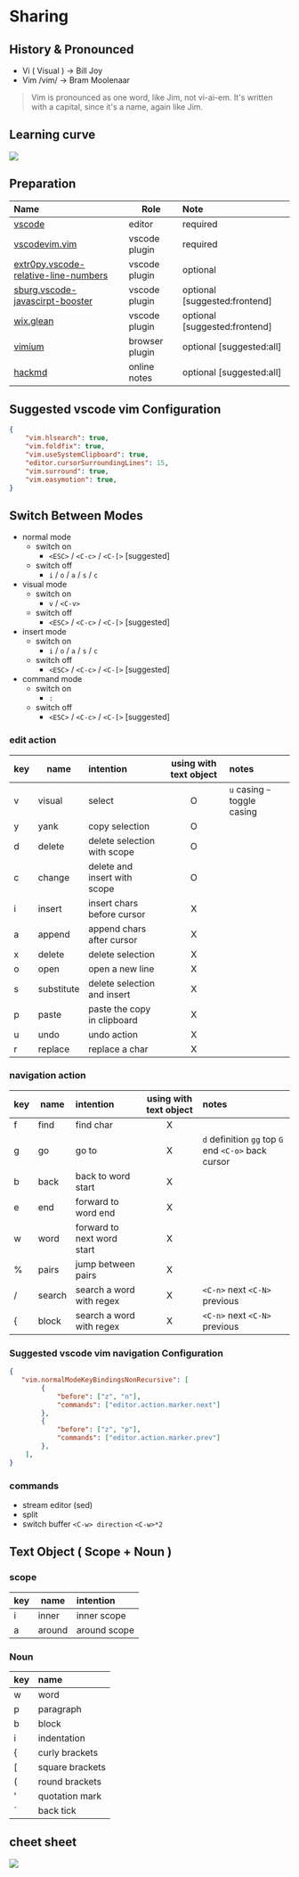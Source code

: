 # Sharing

## History & Pronounced

- Vi ( Visual ) -> Bill Joy 
- Vim /vim/ -> Bram Moolenaar

> Vim is pronounced as one word, like Jim, not vi-ai-em.  It's written with a
    capital, since it's a name, again like Jim.
    
## Learning curve
    
![](https://i.imgur.com/jVDzsME.png)


## Preparation


| Name                                                                                                                             | Role           | Note                          |
| :------------------------------------------------------------------------------------------------------------------------------- | -------------- | :---------------------------- |
| [vscode](https://code.visualstudio.com/)                                                                                         | editor         | required                      |
| [vscodevim.vim](https://marketplace.visualstudio.com/items?itemName=vscodevim.vim)                                               | vscode plugin  | required                      |
| [extr0py.vscode-relative-line-numbers](https://marketplace.visualstudio.com/items?itemName=extr0py.vscode-relative-line-numbers) | vscode plugin  | optional                      |
| [sburg.vscode-javascirpt-booster](https://marketplace.visualstudio.com/items?itemName=sburg.vscode-javascript-booster)           | vscode plugin  | optional [suggested:frontend] |
| [wix.glean](https://marketplace.visualstudio.com/items?itemName=wix.glean)                                                       | vscode plugin  | optional [suggested:frontend] |
| [vimium](https://chrome.google.com/webstore/detail/vimium/dbepggeogbaibhgnhhndojpepiihcmeb)                                      | browser plugin | optional [suggested:all]      |
| [hackmd](https://hackmd.io)                                                                                                      | online notes   | optional [suggested:all]      |


## Suggested vscode vim Configuration
```json
{
	"vim.hlsearch": true,
	"vim.foldfix": true,
	"vim.useSystemClipboard": true,
	"editor.cursorSurroundingLines": 15, 
	"vim.surround": true,
	"vim.easymotion": true,
}
```

## Switch Between Modes

- normal mode
  - switch on
      - `<ESC>` / `<C-c>` / `<C-[>` [suggested]
  - switch off
      - `i` / `o` / `a` / `s` / `c`
- visual mode
  - switch on
      - `v` / `<C-v>`
  - switch off
      - `<ESC>` / `<C-c>` / `<C-[>` [suggested]
- insert mode
  - switch on 
      - `i` / `o` / `a` / `s` / `c`
  - switch off
      - `<ESC>` / `<C-c>` / `<C-[>` [suggested]
- command mode
  - switch on 
      - `:`
  - switch off
      - `<ESC>` / `<C-c>` / `<C-[>` [suggested]
      

### edit action

| key | name       | intention                    | using with text object | notes                        |
| --- | ---------- | :--------------------------- | :--------------------: | :--------------------------- |
| v   | visual     | select                       |           O            | `u` casing `~` toggle casing |
| y   | yank       | copy selection               |           O            |                              |
| d   | delete     | delete selection with scope  |           O            |                              |
| c   | change     | delete and insert with scope |           O            |                              |
| i   | insert     | insert chars before cursor   |           X            |                              |
| a   | append     | append chars after cursor    |           X            |                              |
| x   | delete     | delete selection             |           X            |                              |
| o   | open       | open a new line              |           X            |                              |
| s   | substitute | delete selection and insert  |           X            |                              |
| p   | paste      | paste the copy in clipboard  |           X            |                              |
| u   | undo       | undo action                  |           X            |                              |
| r   | replace    | replace a char               |           X            |                              |

### navigation action 

| key | name   | intention                  | using with text object | notes                                               |
| --- | ------ | :------------------------- | :--------------------: | :-------------------------------------------------- |
| f   | find   | find char                  |           X            |                                                     |
| g   | go     | go to                      |           X            | `d` definition `gg` top `G` end `<C-o>` back cursor |
| b   | back   | back to word start         |           X            |                                                     |
| e   | end    | forward to word end        |           X            |                                                     |
| w   | word   | forward to next word start |           X            |                                                     |
| %   | pairs  | jump between pairs         |           X            |                                                     |
| /   | search | search a word with regex   |           X            | `<C-n>` next `<C-N>` previous                       |
| {   | block  | search a word with regex   |           X            | `<C-n>` next `<C-N>` previous                       |


### Suggested vscode vim navigation Configuration
```json
{
   "vim.normalModeKeyBindingsNonRecursive": [
        {
            "before": ["z", "n"],
            "commands": ["editor.action.marker.next"]
        },
        {
            "before": ["z", "p"],
            "commands": ["editor.action.marker.prev"]
        },
    ], 
}
```

### commands

- stream editor (sed)
- split
- switch buffer `<C-w> direction` `<C-w>*2`


## Text Object ( Scope + Noun )

### scope

| key | name   | intention    |
| --- | ------ | :----------- |
| i   | inner  | inner scope  |
| a   | around | around scope |


### Noun

| key | name            |
| --- | :-------------- |
| w   | word            |
| p   | paragraph       |
| b   | block           |
| i   | indentation     |
| {   | curly brackets  |
| [   | square brackets |
| (   | round brackets  |
| '   | quotation mark  |
| `   | back tick       |


## cheet sheet
![](https://external-preview.redd.it/YR2lVxHjzKwIIoRqFeusj3182IxUILqM2zjMSI0g654.png?auto=webp&s=f4202aed992ff7223a513e67047ca33b9f41bbc8)